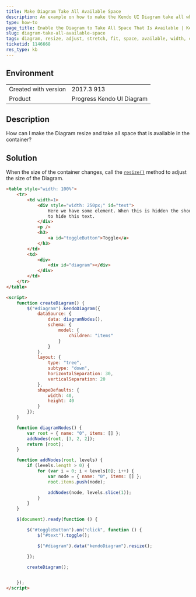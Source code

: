 ```yaml
---
title: Make Diagram Take All Available Space
description: An example on how to make the Kendo UI Diagram take all white space that is available.
type: how-to
page_title: Enable the Diagram to Take All Space That Is Available | Kendo UI Diagram
slug: diagram-take-all-available-space
tags: diagram, resize, adjust, stretch, fit, space, available, width, container, expand
ticketid: 1146668
res_type: kb
---
```


## Environment

<table>
	<tr>
		<td>Created with version</td>
		<td>2017.3 913</td>
	</tr>
	<tr>
		<td>Product</td>
		<td>Progress Kendo UI Diagram</td>
	</tr>
</table>


## Description

How can I make the Diagram resize and take all space that is available in the container?


## Solution

When the size of the container changes, call the [`resize()`](https://docs.telerik.com/kendo-ui/api/javascript/dataviz/ui/diagram/methods/resize) method to adjust the size of the Diagram.

```html
<table style="width: 100%">
    <tr>
        <td width=1>
            <div style="width: 250px;" id="text">
                Here we have some element. When this is hidden the should expand to fill all the available width on the page. Click below
                to hide this text.
            </div>
            <p />
            <h3>
                <a id="toggleButton">Toggle</a>
            </h3>
        </td>
        <td>
            <div>
                <div id="diagram"></div>
            </div>
        </td>
    </tr>
</table>

<script>
    function createDiagram() {
        $("#diagram").kendoDiagram({
            dataSource: {
                data: diagramNodes(),
                schema: {
                    model: {
                        children: "items"
                    }
                }
            },
            layout: {
                type: "tree",
                subtype: "down",
                horizontalSeparation: 30,
                verticalSeparation: 20
            },
            shapeDefaults: {
                width: 40,
                height: 40
            }
        });
    }

    function diagramNodes() {
        var root = { name: "0", items: [] };
        addNodes(root, [3, 2, 2]);
        return [root];
    }

    function addNodes(root, levels) {
        if (levels.length > 0) {
            for (var i = 0; i < levels[0]; i++) {
                var node = { name: "0", items: [] };
                root.items.push(node);

                addNodes(node, levels.slice(1));
            }
        }
    }

    $(document).ready(function () {

        $("#toggleButton").on("click", function () {
            $("#text").toggle();

            $("#diagram").data("kendoDiagram").resize();

        });

        createDiagram();


    });
</script>
```
